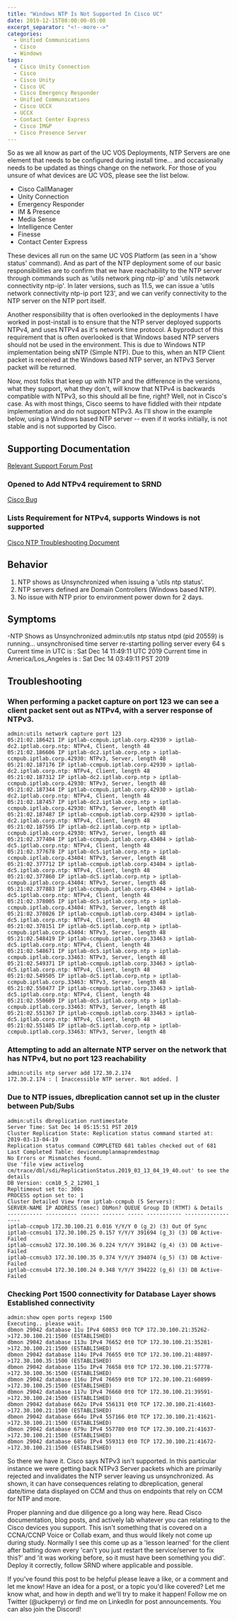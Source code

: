```yaml
---
title: "Windows NTP Is Not Supported In Cisco UC"
date: 2019-12-15T08:00:00-05:00
excerpt_separator: "<!--more-->"
categories:
  - Unified Communications
  - Cisco
  - Windows
tags:
  - Cisco Unity Connection
  - Cisco
  - Cisco Unity
  - Cisco UC
  - Cisco Emergency Responder
  - Unified Communications
  - Cisco UCCX
  - UCCX
  - Contact Center Express
  - Cisco IM&P
  - Cisco Presence Server
---
```


<head>
    <script async src="https://pagead2.googlesyndication.com/pagead/js/adsbygoogle.js?client=ca-pub-7351461893377144"
     crossorigin="anonymous">
     </script>
</head>

So as we all know as part of the UC VOS Deployments, NTP Servers are one element that needs to be configured during install time... and occasionally needs to be updated as things change on the network.  For those of you unsure of what devices are UC VOS, please see the list below.

<!--more-->

- Cisco CallManager
- Unity Connection
- Emergency Responder
- IM & Presence
- Media Sense
- Intelligence Center
- Finesse
- Contact Center Express

These devices all run on the same UC VOS Platform (as seen in a 'show status' command). And as part of the NTP deployment some of our basic responsibilities are to confirm that we have reachability to the NTP server through commands such as 'utils network ping ntp-ip' and 'utils network connectivity ntp-ip'. In later versions, such as 11.5, we can issue a 'utils network connectivity ntp-ip port 123', and we can verify connectivity to the NTP server on the NTP port itself.

Another responsibility that is often overlooked in the deployments I have worked in post-install is to ensure that the NTP server deployed supports NTPv4, and uses NTPv4 as it's network time protocol. A byproduct of this requirement that is often overlooked is that Windows based NTP servers should not be used in the environment. This is due to Windows NTP implementation being sNTP (Simple NTP). Due to this, when an NTP Client packet is received at the Windows based NTP server, an NTPv3 Server packet will be returned.

Now, most folks that keep up with NTP and the difference in the versions, what they support, what they don't, will know that NTPv4 is backwards compatible with NTPv3, so this should all be fine, right? Well, not in Cisco's case. As with most things, Cisco seems to have fiddled with their ntpdate implementation and do not support NTPv3. As I'll show in the example below, using a Windows based NTP server -- even if it works initially, is not stable and is not supported by Cisco.

## Supporting Documentation

[Relevant Support Forum Post](https://community.cisco.com/t5/ip-telephony-and-phones/ntp-unsynchronised-in-cucm/m-p/2309599#M244609)

### Opened to Add NTPv4 requirement to SRND

[Cisco Bug](https://quickview.cloudapps.cisco.com/quickview/bug/CSCte17541)

### Lists Requirement for NTPv4, supports Windows is not supported

[Cisco NTP Troubleshooting Document](https://www.cisco.com/c/en/us/support/docs/unified-communications/unified-communications-manager-callmanager/118718-technote-cucm-00.html)

## Behavior

1. NTP shows as Unsynchronized when issuing a 'utils ntp status'.
2. NTP servers defined are Domain Controllers (Windows based NTP).
3. No issue with NTP prior to environment power down for 2 days.

## Symptoms

-NTP Shows as Unsynchronized
admin:utils ntp status
ntpd (pid 20559) is running…
unsynchronised
time server re-starting
polling server every 64 s
Current time in UTC is : Sat Dec 14 11:49:11 UTC 2019
Current time in America/Los_Angeles is : Sat Dec 14 03:49:11 PST 2019

## Troubleshooting

### When performing a packet capture on port 123 we can see a client packet sent out as NTPv4, with a server response of NTPv3.

```text
admin:utils network capture port 123
05:21:02.186421 IP iptlab-ccmpub.iptlab.corp.42930 > iptlab-dc2.iptlab.corp.ntp: NTPv4, Client, length 48
05:21:02.186606 IP iptlab-dc2.iptlab.corp.ntp > iptlab-ccmpub.iptlab.corp.42930: NTPv3, Server, length 48
05:21:02.187176 IP iptlab-ccmpub.iptlab.corp.42930 > iptlab-dc2.iptlab.corp.ntp: NTPv4, Client, length 48
05:21:02.187312 IP iptlab-dc2.iptlab.corp.ntp > iptlab-ccmpub.iptlab.corp.42930: NTPv3, Server, length 48
05:21:02.187344 IP iptlab-ccmpub.iptlab.corp.42930 > iptlab-dc2.iptlab.corp.ntp: NTPv4, Client, length 48
05:21:02.187457 IP iptlab-dc2.iptlab.corp.ntp > iptlab-ccmpub.iptlab.corp.42930: NTPv3, Server, length 48
05:21:02.187487 IP iptlab-ccmpub.iptlab.corp.42930 > iptlab-dc2.iptlab.corp.ntp: NTPv4, Client, length 48
05:21:02.187595 IP iptlab-dc2.iptlab.corp.ntp > iptlab-ccmpub.iptlab.corp.42930: NTPv3, Server, length 48
05:21:02.377404 IP iptlab-ccmpub.iptlab.corp.43404 > iptlab-dc5.iptlab.corp.ntp: NTPv4, Client, length 48
05:21:02.377678 IP iptlab-dc5.iptlab.corp.ntp > iptlab-ccmpub.iptlab.corp.43404: NTPv3, Server, length 48
05:21:02.377712 IP iptlab-ccmpub.iptlab.corp.43404 > iptlab-dc5.iptlab.corp.ntp: NTPv4, Client, length 48
05:21:02.377860 IP iptlab-dc5.iptlab.corp.ntp > iptlab-ccmpub.iptlab.corp.43404: NTPv3, Server, length 48
05:21:02.377883 IP iptlab-ccmpub.iptlab.corp.43404 > iptlab-dc5.iptlab.corp.ntp: NTPv4, Client, length 48
05:21:02.378005 IP iptlab-dc5.iptlab.corp.ntp > iptlab-ccmpub.iptlab.corp.43404: NTPv3, Server, length 48
05:21:02.378026 IP iptlab-ccmpub.iptlab.corp.43404 > iptlab-dc5.iptlab.corp.ntp: NTPv4, Client, length 48
05:21:02.378151 IP iptlab-dc5.iptlab.corp.ntp > iptlab-ccmpub.iptlab.corp.43404: NTPv3, Server, length 48
05:21:02.548419 IP iptlab-ccmpub.iptlab.corp.33463 > iptlab-dc5.iptlab.corp.ntp: NTPv4, Client, length 48
05:21:02.548671 IP iptlab-dc5.iptlab.corp.ntp > iptlab-ccmpub.iptlab.corp.33463: NTPv3, Server, length 48
05:21:02.549371 IP iptlab-ccmpub.iptlab.corp.33463 > iptlab-dc5.iptlab.corp.ntp: NTPv4, Client, length 48
05:21:02.549505 IP iptlab-dc5.iptlab.corp.ntp > iptlab-ccmpub.iptlab.corp.33463: NTPv3, Server, length 48
05:21:02.550477 IP iptlab-ccmpub.iptlab.corp.33463 > iptlab-dc5.iptlab.corp.ntp: NTPv4, Client, length 48
05:21:02.550609 IP iptlab-dc5.iptlab.corp.ntp > iptlab-ccmpub.iptlab.corp.33463: NTPv3, Server, length 48
05:21:02.551367 IP iptlab-ccmpub.iptlab.corp.33463 > iptlab-dc5.iptlab.corp.ntp: NTPv4, Client, length 48
05:21:02.551485 IP iptlab-dc5.iptlab.corp.ntp > iptlab-ccmpub.iptlab.corp.33463: NTPv3, Server, length 48
```

### Attempting to add an alternate NTP server on the network that has NTPv4, but no port 123 reachability

```text
admin:utils ntp server add 172.30.2.174
172.30.2.174 : [ Inaccessible NTP server. Not added. ]
```

### Due to NTP issues, dbreplication cannot set up in the cluster between Pub/Subs

```text
admin:utils dbreplication runtimestate
Server Time: Sat Dec 14 05:15:51 PST 2019
Cluster Replication State: Replication status command started at: 2019-03-13-04-19
Replication status command COMPLETED 681 tables checked out of 681
Last Completed Table: devicenumplanmapremdestmap
No Errors or Mismatches found.
Use 'file view activelog cm/trace/dbl/sdi/ReplicationStatus.2019_03_13_04_19_40.out' to see the details
DB Version: ccm10_5_2_12901_1
Repltimeout set to: 300s
PROCESS option set to: 1
Cluster Detailed View from iptlab-ccmpub (5 Servers):
SERVER-NAME IP ADDRESS (msec) DbMon? QUEUE Group ID (RTMT) & Details
----------- ---------- ------ ------- ----- ----------- ------------------
iptlab-ccmpub 172.30.100.21 0.016 Y/Y/Y 0 (g_2) (3) Out Of Sync
iptlab-ccmsub1 172.30.100.25 0.157 Y/Y/Y 391694 (g_3) (3) DB Active-Failed
iptlab-ccmsub2 172.30.100.36 0.224 Y/Y/Y 391842 (g_4) (3) DB Active-Failed
iptlab-ccmsub3 172.30.100.35 0.374 Y/Y/Y 394074 (g_5) (3) DB Active-Failed
iptlab-ccmsub4 172.30.100.24 0.348 Y/Y/Y 394222 (g_6) (3) DB Active-Failed
```

### Checking Port 1500 connectivity for Database Layer shows Established connectivity

```text
admin:show open ports regexp 1500
Executing.. please wait.
dbmon 29042 database 11u IPv4 60853 0t0 TCP 172.30.100.21:35262->172.30.100.21:1500 (ESTABLISHED)
dbmon 29042 database 113u IPv4 76652 0t0 TCP 172.30.100.21:35281->172.30.100.21:1500 (ESTABLISHED)
dbmon 29042 database 114u IPv4 76655 0t0 TCP 172.30.100.21:48897->172.30.100.35:1500 (ESTABLISHED)
dbmon 29042 database 115u IPv4 76658 0t0 TCP 172.30.100.21:57778->172.30.100.36:1500 (ESTABLISHED)
dbmon 29042 database 116u IPv4 76659 0t0 TCP 172.30.100.21:60899->172.30.100.25:1500 (ESTABLISHED)
dbmon 29042 database 117u IPv4 76660 0t0 TCP 172.30.100.21:39591->172.30.100.24:1500 (ESTABLISHED)
dbmon 29042 database 662u IPv4 556131 0t0 TCP 172.30.100.21:41603->172.30.100.21:1500 (ESTABLISHED)
dbmon 29042 database 664u IPv4 557166 0t0 TCP 172.30.100.21:41621->172.30.100.21:1500 (ESTABLISHED)
dbmon 29042 database 679u IPv4 557780 0t0 TCP 172.30.100.21:41637->172.30.100.21:1500 (ESTABLISHED)
dbmon 29042 database 685u IPv4 559313 0t0 TCP 172.30.100.21:41672->172.30.100.21:1500 (ESTABLISHED)
```

So there we have it. Cisco says NTPv3 isn't supported. In this particular instance we were getting back NTPv3 Server packets which are primarily rejected and invalidates the NTP server leaving us unsynchronized.  As shown, it can have consequences relating to dbreplication, general date/time data displayed on CCM and thus on endpoints that rely on CCM for NTP and more.

Proper planning and due diligence go a long way here. Read Cisco documentation, blog posts, and actively lab whatever you can relating to the Cisco devices you support. This isn't something that is covered on a CCNA/CCNP Voice or Collab exam, and thus would likely not come up during study.  Normally I see this come up as a 'lesson learned' for the client after batting down every 'can't you just restart the service/server to fix this?' and 'it was working before, so it must have been something you did'. Deploy it correctly, follow SRND where applicable and possible.

If you've found this post to be helpful please leave a like, or a comment and let me know! Have an idea for a post, or a topic you'd like covered? Let me know what, and how in depth and we'll try to make it happen! Follow me on Twitter (@uckperry) or find me on LinkedIn for post announcements. You can also join the Discord!